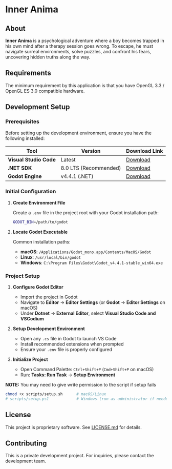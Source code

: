 # Inner Anima

## About

**Inner Anima** is a psychological adventure where a boy becomes trapped in his own mind after a therapy session goes wrong. To escape, he must navigate surreal environments, solve puzzles, and confront his fears, uncovering hidden truths along the way.

## Requirements

The minimum requirement by this application is that you have OpenGL 3.3 / OpenGL ES 3.0 compatible hardware.

## Development Setup

### Prerequisites

Before setting up the development environment, ensure you have the following installed:

| Tool                   | Version               | Download Link                                                      |
| ---------------------- | --------------------- | ------------------------------------------------------------------ |
| **Visual Studio Code** | Latest                | [Download](https://code.visualstudio.com/Download)                 |
| **.NET SDK**           | 8.0 LTS (Recommended) | [Download](https://dotnet.microsoft.com/en-us/download)            |
| **Godot Engine**       | v4.4.1 (.NET)         | [Download](https://godotengine.org/download/archive/4.4.1-stable/) |

### Initial Configuration

1. **Create Environment File**

   Create a `.env` file in the project root with your Godot installation path:

   ```bash
   GODOT_BIN=/path/to/godot
   ```

2. **Locate Godot Executable**

   Common installation paths:

   - **macOS**: `/Applications/Godot_mono.app/Contents/MacOS/Godot`
   - **Linux**: `/usr/local/bin/godot`
   - **Windows**: `C:\Program Files\Godot\Godot_v4.4.1-stable_win64.exe`

### Project Setup

1. **Configure Godot Editor**

   - Import the project in Godot
   - Navigate to **Editor** → **Editor Settings** (or **Godot** → **Editor Settings** on macOS)
   - Under **Dotnet** → **External Editor**, select **Visual Studio Code and VSCodium**

2. **Setup Development Environment**

   - Open any `.cs` file in Godot to launch VS Code
   - Install recommended extensions when prompted
   - Ensure your `.env` file is properly configured

3. **Initialize Project**
   - Open Command Palette: `Ctrl+Shift+P` (`Cmd+Shift+P` on macOS)
   - Run: **Tasks: Run Task** → **Setup Environment**

**NOTE:** You may need to give write permission to the script if setup fails

```bash
chmod +x scripts/setup.sh      # macOS/Linux
# scripts/setup.ps1            # Windows (run as administrator if needed)
```

## License

This project is proprietary software. See [LICENSE.md](LICENSE.md) for details.

## Contributing

This is a private development project. For inquiries, please contact the development team.
